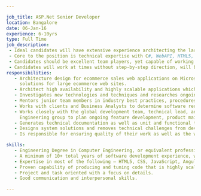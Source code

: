 ```yaml
---

job_title: ASP.Net Senior Developer
location: Bangalore
date: 06-Jan-16
experience: 6-10yrs
type: Full Time
job_description:  
 - Ideal candidates will have extensive experience architecting the large scale software ecosystems with a focus on web applications using Angular, Javascript, and other JS frameworks.  
 - Core to the position is technical expertise with C#, WebAPI, HTML5, CSS, Javascript, AngularJS, JQuery, .Net Framework, and ASP.NET,object-oriented fundamentals, and experience in large multi-national corporations. 
 - Candidates should be excellent team players, yet capable of working independently, and will be able to manage multiple projects at once.  
 - Candidates will work at times without step-by-step direction, will be comfortable leading conference calls, and can lead global teams of developers when asked. 
responsibilities: 
   - Architecture design for ecommerce sales web applications on Microsoft technology stack, and
     solutions for large ecommerce web sites.
   - Architect high availability and highly scalable applications which will be used by both internal and external customers.
   - Investigates new technologies and techniques and researches ongoing industry developments
   - Mentors junior team members in industry best practices, procedures, and concepts  
   - Works with clients and Business Analysts to determine software requirements and system impacts
   - Works closely with the global development team, technical lead, and Solution Architects within the Online Product
     Engineering group to plan ongoing feature development, product maintenance, and management of development teams   
   - Generates technical documentation as well as unit and functional tests
   - Designs system solutions and removes technical challenges from development team 
   - Is responsible for ensuring quality of their work as well as the work of the entire development team

skills:  
   - Engineering Degree in Computer Engineering, or equivalent professional experience. 
   - A minimum of 10+ total years of software development experience, with at least 5 years of enterprise level development with above mentioned technologies. 
   - Expertise in most of the following – HTML5, CSS, JavaScript, Angular, JavaScript frameworks, JSON, Web API (MS ASP.Net), SOAP, REST, JQuery, .Net Framework, C#, XML, XSLT 
   - Proven capability of producing and tuning code that is highly scalable and able to perform 
   - Project and task oriented with a focus on details.  
   - Good communication and interpersonal skills. 

---
```

